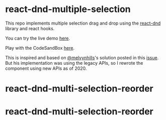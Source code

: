 # react-dnd-multiple-selection
This repo implements multiple selection drag and drop using the [react-dnd](https://react-dnd.github.io/react-dnd/about) library and react hooks.

You can try the live demo [here](https://www.zenan-wang.com/react-dnd-multiple-selection/).

Play with the CodeSandBox [here](https://codesandbox.io/s/github/znwang25/react-dnd-multiple-selection).

This is inspired and based on [@melvynhills](https://github.com/melvynhills)'s solution posted in this [issue](https://github.com/react-dnd/react-dnd/issues/14). But his implementation was using the legacy APIs, so I rewrote the component using new APIs as of 2020.
# react-dnd-multi-selection-reorder
# react-dnd-multi-selection-reorder

